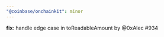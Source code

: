 ```yaml
---
"@coinbase/onchainkit": minor
---
```


**fix**: handle edge case in toReadableAmount by @0xAlec #934
